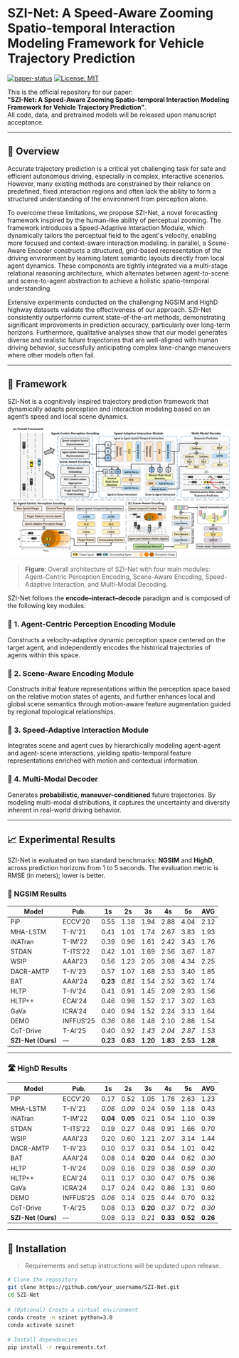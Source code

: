 # SZI-Net: A Speed-Aware Zooming Spatio-temporal Interaction Modeling Framework for Vehicle Trajectory Prediction

[![paper-status](https://img.shields.io/badge/paper-submitted-red.svg)]() [![License: MIT](https://img.shields.io/badge/License-MIT-yellow.svg)](https://opensource.org/licenses/MIT)

This is the official repository for our paper:  
**"SZI-Net: A Speed-Aware Zooming Spatio-temporal Interaction Modeling Framework for Vehicle Trajectory Prediction"**.  
All code, data, and pretrained models will be released upon manuscript acceptance.

---

## 🧠 Overview

Accurate trajectory prediction is a critical yet challenging task for safe and efficient autonomous driving, especially in complex, interactive scenarios. However, many existing methods are constrained by their reliance on predefined, fixed interaction regions and often lack the ability to form a structured understanding of the environment from perception alone.

To overcome these limitations, we propose SZI-Net, a novel forecasting framework inspired by the human-like ability of perceptual zooming. The framework introduces a Speed-Adaptive Interaction Module, which dynamically tailors the perceptual field to the agent's velocity, enabling more focused and context-aware interaction modeling. In parallel, a Scene-Aware Encoder constructs a structured, grid-based representation of the driving environment by learning latent semantic layouts directly from local agent dynamics. These components are tightly integrated via a multi-stage relational reasoning architecture, which alternates between agent-to-scene and scene-to-agent abstraction to achieve a holistic spatio-temporal understanding. 

Extensive experiments conducted on the challenging NGSIM and HighD highway datasets validate the effectiveness of our approach. SZI-Net consistently outperforms current state-of-the-art methods, demonstrating significant improvements in prediction accuracy, particularly over long-term horizons. Furthermore, qualitative analyses show that our model generates diverse and realistic future trajectories that are well-aligned with human driving behavior, successfully anticipating complex lane-change maneuvers where other models often fail.

---

## 🧩 Framework

SZI-Net is a cognitively inspired trajectory prediction framework that dynamically adapts perception and interaction modeling based on an agent’s speed and local scene dynamics.

![SZI-Net Framework](./szi_framework.png)
> **Figure**: Overall architecture of SZI-Net with four main modules: Agent-Centric Perception Encoding, Scene-Aware Encoding, Speed-Adaptive Interaction, and Multi-Modal Decoding.



SZI-Net follows the **encode–interact–decode** paradigm and is composed of the following key modules:

### 🔹 1. Agent-Centric Perception Encoding Module
Constructs a velocity-adaptive dynamic perception space centered on the target agent, and independently encodes the historical trajectories of agents within this space.
### 🔹 2. Scene-Aware Encoding Module
Constructs initial feature representations within the perception space based on the relative motion states of agents, and further enhances local and global scene semantics through motion-aware feature augmentation guided by regional topological relationships.
### 🔹 3. Speed-Adaptive Interaction Module
Integrates scene and agent cues by hierarchically modeling agent-agent and agent-scene interactions, yielding spatio-temporal feature representations enriched with motion and contextual information.
### 🔹 4. Multi-Modal Decoder
Generates **probabilistic, maneuver-conditioned** future trajectories. By modeling multi-modal distributions, it captures the uncertainty and diversity inherent in real-world driving behavior.

---

## 📈 Experimental Results

SZI-Net is evaluated on two standard benchmarks: **NGSIM** and **HighD**, across prediction horizons from 1 to 5 seconds. The evaluation metric is RMSE (in meters); lower is better.  


### 🚗 NGSIM Results

| Model        | Pub.      | 1s   | 2s   | 3s   | 4s   | 5s   | AVG  |
|--------------|-----------|------|------|------|------|------|------|
| PiP          | ECCV'20   | 0.55 | 1.18 | 1.94 | 2.88 | 4.04 | 2.12 |
| MHA-LSTM     | T-IV'21   | 0.41 | 1.01 | 1.74 | 2.67 | 3.83 | 1.93 |
| iNATran      | T-IM'22   | 0.39 | 0.96 | 1.61 | 2.42 | 3.43 | 1.76 |
| STDAN        | T-ITS'22  | 0.42 | 1.01 | 1.69 | 2.56 | 3.67 | 1.87 |
| WSIP         | AAAI'23   | 0.56 | 1.23 | 2.05 | 3.08 | 4.34 | 2.25 |
| DACR-AMTP    | T-IV'23   | 0.57 | 1.07 | 1.68 | 2.53 | 3.40 | 1.85 |
| BAT          | AAAI'24   | **0.23** | _0.81_ | 1.54 | 2.52 | 3.62 | 1.74 |
| HLTP         | T-IV'24   | 0.41 | 0.91 | 1.45 | 2.09 | 2.93 | 1.56 |
| HLTP++       | ECAI'24   | 0.46 | 0.98 | 1.52 | 2.17 | 3.02 | 1.63 |
| GaVa         | ICRA'24   | 0.40 | 0.94 | 1.52 | 2.24 | 3.13 | 1.64 |
| DEMO         | INFFUS'25 | _0.36_ | 0.86 | 1.48 | 2.10 | 2.88 | 1.54 |
| CoT-Drive    | T-AI'25   | 0.40 | 0.92 | _1.43_ | _2.04_ | _2.87_ | _1.53_ |
| **SZI-Net (Ours)** | —         | **0.23** | **0.63** | **1.20** | **1.83** | **2.53** | **1.28** |

---

### 🛣️ HighD Results

| Model        | Pub.      | 1s   | 2s   | 3s   | 4s   | 5s   | AVG  |
|--------------|-----------|------|------|------|------|------|------|
| PiP          | ECCV'20   | 0.17 | 0.52 | 1.05 | 1.76 | 2.63 | 1.23 |
| MHA-LSTM     | T-IV'21   | _0.06_ | _0.09_ | 0.24 | 0.59 | 1.18 | 0.43 |
| iNATran      | T-IM'22   | **0.04** | **0.05** | 0.21 | 0.54 | 1.10 | 0.39 |
| STDAN        | T-ITS'22  | 0.19 | 0.27 | 0.48 | 0.91 | 1.66 | 0.70 |
| WSIP         | AAAI'23   | 0.20 | 0.60 | 1.21 | 2.07 | 3.14 | 1.44 |
| DACR-AMTP    | T-IV'23   | 0.10 | 0.17 | 0.31 | 0.54 | 1.01 | 0.42 |
| BAT          | AAAI'24   | 0.08 | 0.14 | **0.20** | 0.44 | 0.62 | _0.30_ |
| HLTP         | T-IV'24   | 0.09 | 0.16 | 0.29 | 0.38 | _0.59_ | _0.30_ |
| HLTP++       | ECAI'24   | 0.11 | 0.17 | 0.30 | 0.47 | 0.75 | 0.36 |
| GaVa         | ICRA'24   | 0.17 | 0.24 | 0.42 | 0.86 | 1.31 | 0.60 |
| DEMO         | INFFUS'25 | _0.06_ | 0.14 | 0.25 | 0.44 | 0.70 | 0.32 |
| CoT-Drive    | T-AI'25   | 0.08 | 0.13 | **0.20** | _0.37_ | 0.72 | _0.30_ |
| **SZI-Net (Ours)** | —         | 0.08 | 0.13 | _0.21_ | **0.33** | **0.52** | **0.26** |

---

## 🔧 Installation

> Requirements and setup instructions will be updated upon release.

```bash
# Clone the repository
git clone https://github.com/your_username/SZI-Net.git
cd SZI-Net

# (Optional) Create a virtual environment
conda create -n szinet python=3.8
conda activate szinet

# Install dependencies
pip install -r requirements.txt
